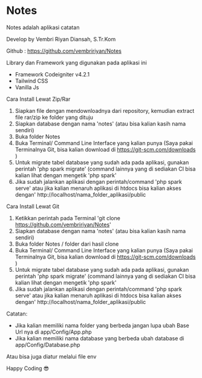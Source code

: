 # Notes
Notes adalah aplikasi catatan

Develop by Vembri Riyan Diansah, S.Tr.Kom

Github : https://github.com/vembririyan/Notes

Library dan Framework yang digunakan pada aplikasi ini
- Framework Codeigniter v4.2.1
- Tailwind CSS
- Vanilla Js

Cara Install Lewat Zip/Rar
1. Siapkan file dengan mendownloadnya dari repository, kemudian extract file rar/zip ke folder yang dituju
2. Siapkan database dengan nama 'notes' (atau bisa kalian kasih nama sendiri)
3. Buka folder Notes
4. Buka Terminal/ Command Line Interface yang kalian punya (Saya pakai Terminalnya Git, bisa kalian download di https://git-scm.com/downloads )
5. Untuk migrate tabel database yang sudah ada pada aplikasi, gunakan perintah 'php spark migrate' (command lainnya yang di sediakan CI bisa kalian lihat dengan mengetik 'php spark'
6. Jika sudah jalankan aplikasi dengan perintah/command 'php spark serve' atau jika kalian menaruh aplikasi di htdocs bisa kalian akses dengan' http://localhost/nama_folder_aplikasi/public


Cara Install Lewat Git
1. Ketikkan perintah pada Terminal 'git clone https://github.com/vembririyan/Notes'
2. Siapkan database dengan nama 'notes' (atau bisa kalian kasih nama sendiri)
3. Buka folder Notes / folder dari hasil clone
4. Buka Terminal/ Command Line Interface yang kalian punya (Saya pakai Terminalnya Git, bisa kalian download di https://git-scm.com/downloads )
5. Untuk migrate tabel database yang sudah ada pada aplikasi, gunakan perintah 'php spark migrate' (command lainnya yang di sediakan CI bisa kalian lihat dengan mengetik 'php spark'
6. Jika sudah jalankan aplikasi dengan perintah/command 'php spark serve' atau jika kalian menaruh aplikasi di htdocs bisa kalian akses dengan' http://localhost/nama_folder_aplikasi/public


Catatan: 
- Jika kalian memiliki nama folder yang berbeda jangan lupa ubah Base Url nya di app/Config/App.php
- Jika kalian memiliki nama database yang berbeda ubah database di app/Config/Database.php

Atau bisa juga diatur melalui file env

Happy Coding :sunglasses:

